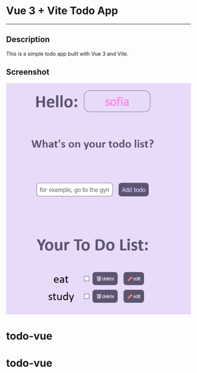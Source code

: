 # Vue 3 + Vite Todo App

---

## Description

This is a simple todo app built with Vue 3 and Vite.

## Screenshot

![Screenshot](./Screenshot%202023-10-21%20at%2016-09-22%20Vite%20Vue.png)
# todo-vue
# todo-vue
